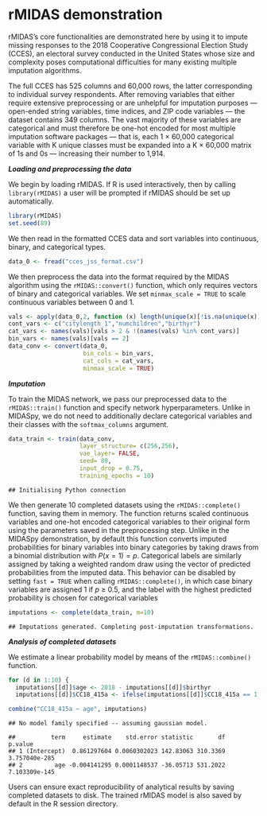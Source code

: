 rMIDAS demonstration
================

rMIDAS’s core functionalities are demonstrated here by using it to
impute missing responses to the 2018 Cooperative Congressional Election
Study (CCES), an electoral survey conducted in the United States whose
size and complexity poses computational difficulties for many existing
multiple imputation algorithms.

The full CCES has 525 columns and 60,000 rows, the latter corresponding
to individual survey respondents. After removing variables that either
require extensive preprocessing or are unhelpful for imputation purposes
— open-ended string variables, time indices, and ZIP code variables —
the dataset contains 349 columns. The vast majority of these variables
are categorical and must therefore be one-hot encoded for most multiple
imputation software packages — that is, each 1 × 60,000 categorical
variable with K unique classes must be expanded into a K × 60,000 matrix
of 1s and 0s — increasing their number to 1,914.

***Loading and preprocessing the data***

We begin by loading rMIDAS. If R is used interactively, then by calling
`library(rMIDAS)` a user will be prompted if rMIDAS should be set up
automatically.

``` r
library(rMIDAS)
set.seed(89)
```

We then read in the formatted CCES data and sort variables into
continuous, binary, and categorical types.

``` r
data_0 <- fread("cces_jss_format.csv")
```

We then preprocess the data into the format required by the MIDAS
algorithm using the `rMIDAS::convert()` function, which only requires
vectors of binary and categorical variables. We set
`minmax_scale = TRUE` to scale continuous variables between 0 and 1.

``` r
vals <- apply(data_0,2, function (x) length(unique(x)[!is.na(unique(x))]))
cont_vars <- c("citylength_1","numchildren","birthyr")
cat_vars <- names(vals)[vals > 2 & !(names(vals) %in% cont_vars)]
bin_vars <- names(vals)[vals == 2]
data_conv <- convert(data_0,
                     bin_cols = bin_vars,
                     cat_cols = cat_vars,
                     minmax_scale = TRUE)
```

***Imputation***

To train the MIDAS network, we pass our preprocessed data to the
`rMIDAS::train()` function and specify network hyperparameters. Unlike
in MIDASpy, we do not need to additionally declare categorical variables
and their classes with the `softmax_columns` argument.

``` r
data_train <- train(data_conv,
                    layer_structure= c(256,256),
                    vae_layer= FALSE,
                    seed= 89,
                    input_drop = 0.75,
                    training_epochs = 10)
```

    ## Initialising Python connection

We then generate 10 completed datasets using the `rMIDAS::complete()`
function, saving them in memory. The function returns scaled continuous
variables and one-hot encoded categorical variables to their original
form using the parameters saved in the preprocessing step. Unlike in the
MIDASpy demonstration, by default this function converts imputed
probabilities for binary variables into binary categories by taking
draws from a binomial distribution with $P(x = 1) = p$. Categorical
labels are similarly assigned by taking a weighted random draw using the
vector of predicted probabilities from the imputed data. This behavior
can be disabled by setting `fast = TRUE` when calling
`rMIDAS::complete()`, in which case binary variables are assigned 1 if
$p$ ≥ 0.5, and the label with the highest predicted probability is
chosen for categorical variables

``` r
imputations <- complete(data_train, m=10)
```

    ## Imputations generated. Completing post-imputation transformations.

***Analysis of completed datasets***

We estimate a linear probability model by means of the
`rMIDAS::combine()` function.

``` r
for (d in 1:10) {
  imputations[[d]]$age <- 2018 - imputations[[d]]$birthyr
  imputations[[d]]$CC18_415a <- ifelse(imputations[[d]]$CC18_415a == 1, 1, 0)}

combine("CC18_415a ~ age", imputations)
```

    ## No model family specified -- assuming gaussian model.

    ##          term     estimate    std.error statistic       df       p.value
    ## 1 (Intercept)  0.861297604 0.0060302023 142.83063 310.3369 3.757040e-285
    ## 2         age -0.004141295 0.0001148537 -36.05713 531.2022 7.103309e-145

Users can ensure exact reproducibility of analytical results by saving
completed datasets to disk. The trained rMIDAS model is also saved by
default in the R session directory.
